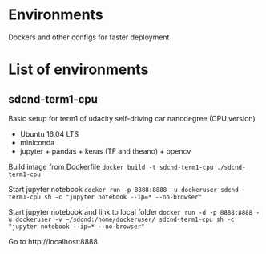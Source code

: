 # Environments
Dockers and other configs for faster deployment

# List of environments

## sdcnd-term1-cpu

Basic setup for term1 of udacity self-driving car nanodegree (CPU version)

* Ubuntu 16.04 LTS
* miniconda
* jupyter + pandas + keras (TF and theano) + opencv

Build image from Dockerfile
`docker build -t sdcnd-term1-cpu ./sdcnd-term1-cpu`

Start jupyter notebook
`docker run -p 8888:8888 -u dockeruser sdcnd-term1-cpu sh -c "jupyter notebook --ip=* --no-browser"`

Start jupyter notebook and link to local folder
`docker run -d -p 8888:8888 -u dockeruser -v ~/sdcnd:/home/dockeruser/ sdcnd-term1-cpu sh -c "jupyter notebook --ip=* --no-browser"`

Go to http://localhost:8888
